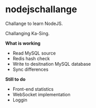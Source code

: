 # nodejschallange

Challange to learn NodeJS.

Challanging Ka-Sing.

**What is working**
- Read MySQL source
- Redis hash check
- Write to desitnation MySQL database
- Sync differences

**Still to do**
- Front-end statistics
- WebSocket implementation
- Loggin